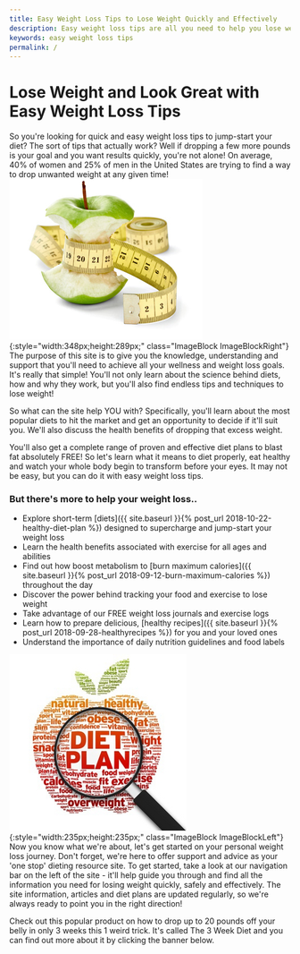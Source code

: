 ```yaml
---
title: Easy Weight Loss Tips to Lose Weight Quickly and Effectively
description: Easy weight loss tips are all you need to help you lose weight and look great quickly.. It's all about sensible weight loss tips that actually work!
keywords: easy weight loss tips
permalink: /
---
```


# Lose Weight and Look Great with Easy Weight Loss Tips
So you're looking for quick and easy weight loss tips to jump-start your diet? The sort of tips that actually work? Well if dropping a few more pounds is your goal and you want results quickly, you're not alone! On average, 40% of women and 25% of men in the United States are trying to find a way to drop unwanted weight at any given time!
![Easy weight loss tips that actually work!](/assets/images/easy-weightloss-tips.jpg){:style="width:348px;height:289px;" class="ImageBlock ImageBlockRight"}
The purpose of this site is to give you the knowledge, understanding and support that you'll need to achieve all your wellness and weight loss goals. It's really that simple! You'll not only learn about the science behind diets, how and why they work, but you'll also find endless tips and techniques to lose weight!

So what can the site help YOU with? Specifically, you'll learn about the most popular diets to hit the market and get an opportunity to decide if it'll suit you. We'll also discuss the health benefits of dropping that excess weight.

You'll also get a complete range of proven and effective diet plans to blast fat absolutely FREE! So let's learn what it means to diet properly, eat healthy and watch your whole body begin to transform before your eyes. It may not be easy, but you can do it with easy weight loss tips.

### But there's more to help your weight loss..
* Explore short-term [diets]({{ site.baseurl }}{% post_url 2018-10-22-healthy-diet-plan %}) designed to supercharge and jump-start your weight loss
* Learn the health benefits associated with exercise for all ages and abilities
* Find out how boost metabolism to [burn maximum calories]({{ site.baseurl }}{% post_url 2018-09-12-burn-maximum-calories %}) throughout the day
* Discover the power behind tracking your food and exercise to lose weight
* Take advantage of our FREE weight loss journals and exercise logs
* Learn how to prepare delicious, [healthy recipes]({{ site.baseurl }}{% post_url 2018-09-28-healthyrecipes %}) for you and your loved ones
* Understand the importance of daily nutrition guidelines and food labels

![Diet plans are great for easy weight loss](/assets/images/diet-plan.jpg){:style="width:235px;height:235px;" class="ImageBlock ImageBlockLeft"}
Now you know what we're about, let's get started on your personal weight loss journey. Don't forget, we're here to offer support and advice as your 'one stop' dieting resource site. To get started, take a look at our navigation bar on the left of the site - it'll help guide you through and find all the information you need for losing weight quickly, safely and effectively. The site information, articles and diet plans are updated regularly, so we're always ready to point you in the right direction!

Check out this popular product on how to drop up to 20 pounds off your belly in only 3 weeks this 1 weird trick. It's called The 3 Week Diet and you can find out more about it by clicking the banner below.